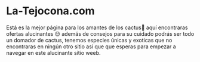 # La-Tejocona.com
Está es la mejor página para los amantes de los cactus🎍 aquí encontraras ofertas alucinantes 😍 además de consejos para su cuidado podrás ser todo un domador de cactus, tenemos especies únicas y exoticas que no encontraras en ningún otro sitio así que que esperas para empezar a navegar en este alucinante sitio weeb.
